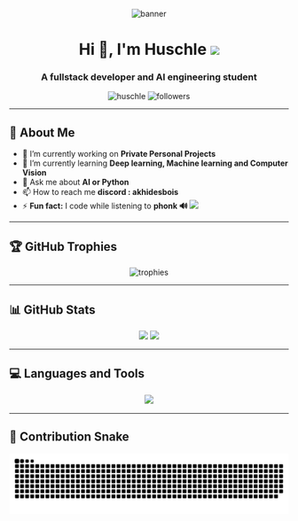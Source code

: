 <!-- Bannière -->
<p align="center">
  <img src="https://images.steamusercontent.com/ugc/2050866941415296678/7943A9FEAE07A0E59E642EF1B71783112263D672/?imw=5000&imh=5000&ima=fit&impolicy=Letterbox&imcolor=%23000000&letterbox=false" alt="banner" />
</p>

<h1 align="center">
  Hi 👋, I'm Huschle <img src="https://media.giphy.com/media/hvRJCLFzcasrR4ia7z/giphy.gif" width="35">
</h1>
<h3 align="center">A fullstack developer and AI engineering student</h3>

<p align="center">
  <img src="https://komarev.com/ghpvc/?username=huschle&label=Profile%20views&color=0e75b6&style=flat" alt="huschle" /> 
  <img src="https://img.shields.io/github/followers/huschle?label=Followers&style=social" alt="followers"/>
</p>

---

## 🚀 About Me  
- 🔭 I’m currently working on **Private Personal Projects**  
- 🌱 I’m currently learning **Deep learning, Machine learning and Computer Vision**  
- 💬 Ask me about **AI or Python**  
- 📫 How to reach me **discord : akhidesbois**  
- ⚡ **Fun fact:** I code while listening to **phonk 🔊** <img src="https://media.tenor.com/WhcLUC9yiTEAAAAM/nicole-lacsamana-nicole-bleh.gif" width="30">


---

## 🏆 GitHub Trophies  
<p align="center">
  <img src="https://github-profile-trophy.vercel.app/?username=huschle&theme=gruvbox&margin-w=10&margin-h=10&row=1&column=6" alt="trophies" />
</p>

---

## 📊 GitHub Stats  
<p align="center">
  <img src="https://github-readme-stats.vercel.app/api?username=huschle&show_icons=true&theme=tokyonight" height="150" />
  <img src="https://github-readme-stats.vercel.app/api/top-langs/?username=huschle&layout=compact&theme=tokyonight" height="150" />
</p>

---

## 💻 Languages and Tools  
<p align="center">
  <img src="https://skillicons.dev/icons?i=python,java,js,ts,react,nodejs,angular,html,css,django,flask,docker,git,linux,mongodb,postgresql,tensorflow,pytorch,scala" />
</p>

---

## 🐍 Contribution Snake  
<p align="center">
  <img src="https://github.com/Platane/snk/raw/output/github-contribution-grid-snake.svg" alt="snake animation" />
</p>
